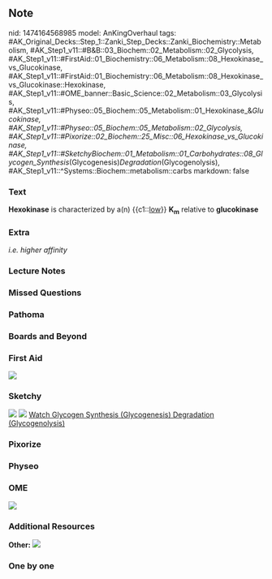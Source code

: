 ## Note
nid: 1474164568985
model: AnKingOverhaul
tags: #AK_Original_Decks::Step_1::Zanki_Step_Decks::Zanki_Biochemistry::Metabolism, #AK_Step1_v11::#B&B::03_Biochem::02_Metabolism::02_Glycolysis, #AK_Step1_v11::#FirstAid::01_Biochemistry::06_Metabolism::08_Hexokinase_vs_Glucokinase, #AK_Step1_v11::#FirstAid::01_Biochemistry::06_Metabolism::08_Hexokinase_vs_Glucokinase::Hexokinase, #AK_Step1_v11::#OME_banner::Basic_Science::02_Metabolism::03_Glycolysis, #AK_Step1_v11::#Physeo::05_Biochem::05_Metabolism::01_Hexokinase_&_Glucokinase, #AK_Step1_v11::#Physeo::05_Biochem::05_Metabolism::02_Glycolysis, #AK_Step1_v11::#Pixorize::02_Biochem::25_Misc::06_Hexokinase_vs_Glucokinase, #AK_Step1_v11::#SketchyBiochem::01_Metabolism::01_Carbohydrates::08_Glycogen_Synthesis_(Glycogenesis)_Degradation_(Glycogenolysis), #AK_Step1_v11::^Systems::Biochem::metabolism::carbs
markdown: false

### Text
<div>
  <b>Hexokinase</b> is characterized by a(n) {{c1::<u>low</u>}}
  <b>K<sub>m</sub></b> relative to <b>glucokinase</b>
</div>

### Extra
<i>i.e. higher affinity</i>

### Lecture Notes


### Missed Questions


### Pathoma


### Boards and Beyond


### First Aid
<img src="tmpWe7qV7.png">

### Sketchy
<img src="Screen%20Shot%202021-01-07%20at%2015.02.36.jpg">
<img src="Screen%20Shot%202021-01-07%20at%2015.02.50.jpg"> <a href=
"https://dashboard.sketchy.com/study/medical/courses/medical-biochemistry/units/medical-biochemistry-metabolism/videos/medical-biochemistry-metabolism-carbohydrates-glycogen-synthesis-glycogenesis-and-degradation-glycogenolysis?utm_source=anki&utm_medium=partnership&utm_campaign=february_update&utm_content=medical">
Watch Glycogen Synthesis (Glycogenesis) Degradation
(Glycogenolysis)</a>

### Pixorize


### Physeo


### OME
<div class="ome-widget">
  <a href=
  "https://onlinemeded.org/spa/metabolism/glycolysis/acquire?ref=anki">
  <img src="_OME_AnkiFlashcards_Lesson_2.png"></a>
</div>

### Additional Resources
<b>Other:</b> <img src="tmp7XL_EC.png">

### One by one

